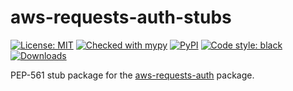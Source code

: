 # aws-requests-auth-stubs
<a href="https://github.com/YonatanGreenfeld/aws-requests-auth-stubs/blob/main/LICENSE"><img alt="License: MIT" src="https://black.readthedocs.io/en/stable/_static/license.svg"></a>
<a href="http://mypy-lang.org/"><img alt="Checked with mypy" src="http://www.mypy-lang.org/static/mypy_badge.svg"></a>
<a href="https://pypi.org/project/aws-requests-auth-stubs/"><img alt="PyPI" src="https://img.shields.io/pypi/v/aws-requests-auth-stubs"></a>
<a href="https://github.com/psf/black"><img alt="Code style: black" src="https://img.shields.io/badge/code%20style-black-000000.svg"></a>
<a href="https://pepy.tech/project/aws-requests-auth-stubs"><img alt="Downloads" src="https://pepy.tech/badge/aws-requests-auth-stubs"></a>

PEP-561 stub package for the [aws-requests-auth](https://github.com/DavidMuller/aws-requests-auth) package.
